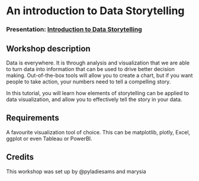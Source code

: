 
# An introduction to Data Storytelling
### Presentation: [Introduction to Data Storytelling](workshop/presentation.pdf)

## Workshop description
Data is everywhere. It is through analysis and visualization that we are able to turn data into information that can be used to drive better decision making. Out-of-the-box tools will allow you to create a chart, but if you want people to take action, your numbers need to tell a compelling story.

In this tutorial, you will learn how elements of storytelling can be applied to data visualization, and allow you to effectively tell the story in your data.

## Requirements
A favourite visualization tool of choice. This can be matplotlib, plotly, Excel, ggplot or even Tableau or PowerBI.

## Credits
This workshop was set up by @pyladiesams and marysia
